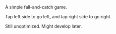A simple fall-and-catch game.

Tap left side to go left, and tap right side to go right.

Still unoptimized. Might develop later.

